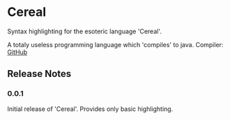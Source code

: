 # Cereal

Syntax highlighting for the esoteric language 'Cereal'.

A totaly useless programming language which 'compiles' to java.
Compiler: [GitHub](https://github.com/Schrotty/Cereal)

## Release Notes

### 0.0.1

Initial release of 'Cereal'.
Provides only basic highlighting.
